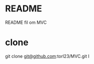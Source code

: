 README
=============================
README fil om MVC

clone
===================
git clone git@github.com:torl23/MVC.git
l